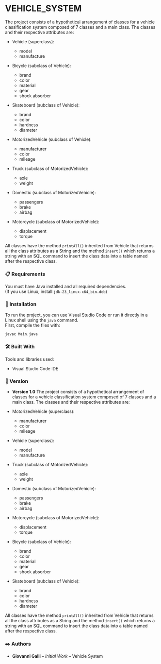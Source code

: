 # VEHICLE_SYSTEM

The project consists of a hypothetical arrangement of classes for a vehicle classification system composed of 7 classes and a main class. The classes and their respective attributes are:

* Vehicle (superclass):  
  - model  
  - manufacture  

* Bicycle (subclass of Vehicle):  
  - brand  
  - color  
  - material  
  - gear  
  - shock absorber  

* Skateboard (subclass of Vehicle):  
  - brand  
  - color  
  - hardness  
  - diameter  

* MotorizedVehicle (subclass of Vehicle):  
  - manufacturer  
  - color  
  - mileage  

* Truck (subclass of MotorizedVehicle):  
  - axle  
  - weight  

* Domestic (subclass of MotorizedVehicle):  
  - passengers  
  - brake  
  - airbag  

* Motorcycle (subclass of MotorizedVehicle):  
  - displacement  
  - torque  

All classes have the method `printAll()` inherited from Vehicle that returns all the class attributes as a String and the method `insert()` which returns a string with an SQL command to insert the class data into a table named after the respective class.

### 📋 Requirements

You must have Java installed and all required dependencies.  
(If you use Linux, install `jdk-23_linux-x64_bin.deb`)

### 🔧 Installation

To run the project, you can use Visual Studio Code or run it directly in a Linux shell using the `java` command.  
First, compile the files with:

```bash
javac Main.java
```

### 🛠️ Built With

Tools and libraries used:

- Visual Studio Code IDE

### 📌 Version

- **Version 1.0** The project consists of a hypothetical arrangement of classes for a vehicle classification system composed of 7 classes and a main class. The classes and their respective attributes are:  

* MotorizedVehicle (superclass):  
  - manufacturer  
  - color  
  - mileage  

* Vehicle (superclass):  
  - model  
  - manufacture  

* Truck (subclass of MotorizedVehicle):  
  - axle  
  - weight  

* Domestic (subclass of MotorizedVehicle):  
  - passengers  
  - brake  
  - airbag  

* Motorcycle (subclass of MotorizedVehicle):  
  - displacement  
  - torque  

* Bicycle (subclass of Vehicle):  
  - brand  
  - color  
  - material  
  - gear  
  - shock absorber  

* Skateboard (subclass of Vehicle):  
  - brand  
  - color  
  - hardness  
  - diameter  

All classes have the method `printAll()` inherited from Vehicle that returns all the class attributes as a String and the method `insert()` which returns a string with an SQL command to insert the class data into a table named after the respective class.

### ✒️ Authors

- **Giovanni Galli** – *Initial Work* – Vehicle System
